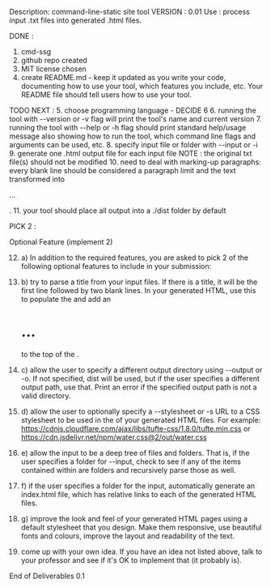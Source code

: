 Description: command-line-static site tool
VERSION : 0.01
Use : process input .txt files into generated .html files.

DONE :

1. cmd-ssg
2. github repo created
3. MIT license chosen
4. create README.md - keep it updated as you write your code, documenting how to use your tool, which features you include, etc. Your README file should tell users how to use your tool.

TODO NEXT : 5. choose programming language - DECIDE 6 6. running the tool with --version or -v flag will print the tool's name and current version 7. running the tool with --help or -h flag should print standard help/usage message
also showing how to run the tool, which command line flags and arguments can be used, etc. 8. specify input file or folder with --input or -i 9. generate one .html output file for each input file
NOTE : the original txt file(s) should not be modified 10. need to deal with marking-up paragraphs: every blank line should be considered a paragraph limit and the text transformed into <p>...</p>. 11. your tool should place all output into a ./dist folder by default

PICK 2 :

Optional Feature (implement 2)

12. a) In addition to the required features, you are asked to pick 2 of the following optional features to include in your submission:

13. b) try to parse a title from your input files. If there is a title, it will be the first line followed by two blank lines. In your generated HTML, use this to populate the <title>...</title> and add an <h1>...</h1> to the top of the <body>.

14. c) allow the user to specify a different output directory using --output or -o. If not specified, dist will be used, but if the user specifies a different output path, use that. Print an error if the specified output path is not a valid directory.

15. d) allow the user to optionally specify a --stylesheet or -s URL to a CSS stylesheet to be used in the <head> of your generated HTML files. For example: https://cdnjs.cloudflare.com/ajax/libs/tufte-css/1.8.0/tufte.min.css or https://cdn.jsdelivr.net/npm/water.css@2/out/water.css

16. e) allow the input to be a deep tree of files and folders. That is, if the user specifies a folder for --input, check to see if any of the items contained within are folders and recursively parse those as well.

17. f) if the user specifies a folder for the input, automatically generate an index.html file, which has relative links to each of the generated HTML files.

18. g) improve the look and feel of your generated HTML pages using a default stylesheet that you design. Make them responsive, use beautiful fonts and colours, improve the layout and readability of the text.

19. come up with your own idea. If you have an idea not listed above, talk to your professor and see if it's OK to implement that (it probably is).

End of Deliverables 0.1
